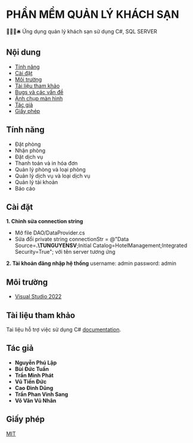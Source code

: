 # PHẦN MỀM QUẢN LÝ KHÁCH SẠN

🏨🚪🛌🛎️ Ứng dụng quản lý khách sạn sử dụng C#, SQL SERVER


## Nội dung

* [Tính năng](#Tính-năng)
* [Cài đặt](#Cài-đặt)
* [Môi trường](#Môi-trường)
* [Tài liệu tham khảo](#Tài-liệu-tham-khảo)
* [Bugs và các vấn đề](#Bugs-và-các-vấn-đề)
* [Ảnh chụp màn hình](#Ảnh-chụp-màn-hình)
* [Tác giả](#Tác-giả)
* [Giấy phép](#Giấy-phép)

## Tính năng

* Đặt phòng
* Nhận phòng
* Đặt dịch vụ
* Thanh toán và in hóa đơn
* Quản lý phòng và loại phòng
* Quản lý dịch vụ và loại dịch vụ
* Quản lý tài khoản
* Báo cáo 

## Cài đặt


**1. Chỉnh sửa connection string**

* Mở file DAO/DataProvider.cs 
* Sửa đổi  private string connectionStr = @"Data Source=**.\TUNGUYENSV**;Initial Catalog=HotelManagement;Integrated Security=True";
với tên server tương ứng

**2. Tài khoản đăng nhập hệ thống**
username: admin
password: admin

## Môi trường

* [Visual Studio 2022](https://visualstudio.microsoft.com/fr/downloads/?rr=https%3A%2F%2Fwww.google.com.vn%2F)

## Tài liệu tham khảo

Tai liệu hỗ trợ việc sử dụng C# [documentation](https://docs.microsoft.com/en-us/dotnet/csharp/).


## Tác giả

* **Nguyễn Phú Lập** 
* **Bùi Đức Tuấn**
* **Trần Minh Phát** 
* **Vũ Tiến Đức** 
* **Cao Đình Dũng** 
* **Trần Phan Vinh Sang**
* **Võ Văn Vũ Nhân**

## Giấy phép

[MIT](https://opensource.org/licenses/MIT)
